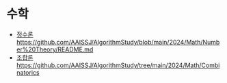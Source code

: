 # 수학 
- [정수론](https://github.com/AAISSJ/AlgorithmStudy/blob/main/2024/Math/Number%20Theory/README.md)https://github.com/AAISSJ/AlgorithmStudy/blob/main/2024/Math/Number%20Theory/README.md
- [조합론](https://github.com/AAISSJ/AlgorithmStudy/tree/main/2024/Math/Combinatorics)https://github.com/AAISSJ/AlgorithmStudy/tree/main/2024/Math/Combinatorics
